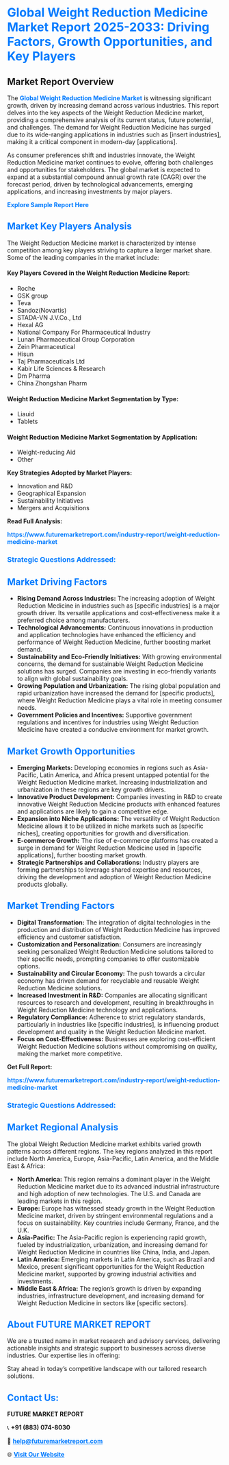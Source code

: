 <h1 style="color: #007BFF;">Global Weight Reduction Medicine Market Report 2025-2033: Driving Factors, Growth Opportunities, and Key Players</h1>

<section id="overview">
<h2>Market Report Overview</h2>
<p>The <a href="https://www.futuremarketreport.com/industry-report/weight-reduction-medicine-market" style="color: #007BFF; text-decoration: none;"><strong>Global Weight Reduction Medicine Market</strong></a> is witnessing significant growth, driven by increasing demand across various industries. This report delves into the key aspects of the Weight Reduction Medicine market, providing a comprehensive analysis of its current status, future potential, and challenges. The demand for Weight Reduction Medicine has surged due to its wide-ranging applications in industries such as [insert industries], making it a critical component in modern-day [applications].</p>
<p>As consumer preferences shift and industries innovate, the Weight Reduction Medicine market continues to evolve, offering both challenges and opportunities for stakeholders. The global market is expected to expand at a substantial compound annual growth rate (CAGR) over the forecast period, driven by technological advancements, emerging applications, and increasing investments by major players.</p>
</section>

<section id="overview">
<p><a href="https://www.futuremarketreport.com/request-sample/reportId=101889" style="color: #007BFF; text-decoration: none;"><strong>Explore Sample Report Here</strong></a></p>
</section>

<section id="key-players">
<h2 style="color: #007BFF;">Market Key Players Analysis</h2>
<p>The Weight Reduction Medicine market is characterized by intense competition among key players striving to capture a larger market share. Some of the leading companies in the market include:</p>
<h4>Key Players Covered in the Weight Reduction Medicine Report:</h4>
<ul><li>Roche</li><li>GSK group</li><li>Teva</li><li>Sandoz(Novartis)</li><li>STADA-VN J.V.Co., Ltd</li><li>Hexal AG</li><li>National Company For Pharmaceutical Industry</li><li>Lunan Pharmaceutical Group Corporation</li><li>Zein Pharmaceutical</li><li>Hisun</li><li>Taj Pharmaceuticals Ltd</li><li>Kabir Life Sciences &amp; Research</li><li>Dm Pharma</li><li>China Zhongshan Pharm</li></ul>
<h4>Weight Reduction Medicine Market Segmentation by Type:</h4>
<ul><li>Liauid</li><li>Tablets</li></ul>

<h4>Weight Reduction Medicine Market Segmentation by Application:</h4>
<ul><li>Weight-reducing Aid</li><li>Other</li></ul>
<p><strong>Key Strategies Adopted by Market Players:</strong></p>
<ul>
<li>Innovation and R&D</li>
<li>Geographical Expansion</li>
<li>Sustainability Initiatives</li>
<li>Mergers and Acquisitions</li>
</ul>
</section>

<section>
<p><strong>Read Full Analysis: </strong></p><a href="https://www.futuremarketreport.com/industry-report/weight-reduction-medicine-market" style="color: #007BFF; text-decoration: none;"><strong>https://www.futuremarketreport.com/industry-report/weight-reduction-medicine-market</strong></a>
<h3 style="color: #007BFF;">Strategic Questions Addressed:</h3>
</section>

<section id="driving-factors">
<h2 style="color: #007BFF;">Market Driving Factors</h2>
<ul>
<li><strong>Rising Demand Across Industries:</strong> The increasing adoption of Weight Reduction Medicine in industries such as [specific industries] is a major growth driver. Its versatile applications and cost-effectiveness make it a preferred choice among manufacturers.</li>
<li><strong>Technological Advancements:</strong> Continuous innovations in production and application technologies have enhanced the efficiency and performance of Weight Reduction Medicine, further boosting market demand.</li>
<li><strong>Sustainability and Eco-Friendly Initiatives:</strong> With growing environmental concerns, the demand for sustainable Weight Reduction Medicine solutions has surged. Companies are investing in eco-friendly variants to align with global sustainability goals.</li>
<li><strong>Growing Population and Urbanization:</strong> The rising global population and rapid urbanization have increased the demand for [specific products], where Weight Reduction Medicine plays a vital role in meeting consumer needs.</li>
<li><strong>Government Policies and Incentives:</strong> Supportive government regulations and incentives for industries using Weight Reduction Medicine have created a conducive environment for market growth.</li>
</ul>
</section>

<section id="growth-opportunities">
<h2 style="color: #007BFF;">Market Growth Opportunities</h2>
<ul>
<li><strong>Emerging Markets:</strong> Developing economies in regions such as Asia-Pacific, Latin America, and Africa present untapped potential for the Weight Reduction Medicine market. Increasing industrialization and urbanization in these regions are key growth drivers.</li>
<li><strong>Innovative Product Development:</strong> Companies investing in R&D to create innovative Weight Reduction Medicine products with enhanced features and applications are likely to gain a competitive edge.</li>
<li><strong>Expansion into Niche Applications:</strong> The versatility of Weight Reduction Medicine allows it to be utilized in niche markets such as [specific niches], creating opportunities for growth and diversification.</li>
<li><strong>E-commerce Growth:</strong> The rise of e-commerce platforms has created a surge in demand for Weight Reduction Medicine used in [specific applications], further boosting market growth.</li>
<li><strong>Strategic Partnerships and Collaborations:</strong> Industry players are forming partnerships to leverage shared expertise and resources, driving the development and adoption of Weight Reduction Medicine products globally.</li>
</ul>
</section>

<section id="trending-factors">
<h2 style="color: #007BFF;">Market Trending Factors</h2>
<ul>
<li><strong>Digital Transformation:</strong> The integration of digital technologies in the production and distribution of Weight Reduction Medicine has improved efficiency and customer satisfaction.</li>
<li><strong>Customization and Personalization:</strong> Consumers are increasingly seeking personalized Weight Reduction Medicine solutions tailored to their specific needs, prompting companies to offer customizable options.</li>
<li><strong>Sustainability and Circular Economy:</strong> The push towards a circular economy has driven demand for recyclable and reusable Weight Reduction Medicine solutions.</li>
<li><strong>Increased Investment in R&D:</strong> Companies are allocating significant resources to research and development, resulting in breakthroughs in Weight Reduction Medicine technology and applications.</li>
<li><strong>Regulatory Compliance:</strong> Adherence to strict regulatory standards, particularly in industries like [specific industries], is influencing product development and quality in the Weight Reduction Medicine market.</li>
<li><strong>Focus on Cost-Effectiveness:</strong> Businesses are exploring cost-efficient Weight Reduction Medicine solutions without compromising on quality, making the market more competitive.</li>
</ul>
</section>

<section>
<p><strong>Get Full Report: </strong></p><a href="https://www.futuremarketreport.com/industry-report/weight-reduction-medicine-market" style="color: #007BFF; text-decoration: none;"><strong>https://www.futuremarketreport.com/industry-report/weight-reduction-medicine-market</strong></a>
<h3 style="color: #007BFF;">Strategic Questions Addressed:</h3>
</section>


<section id="regional-analysis">
<h2 style="color: #007BFF;">Market Regional Analysis</h2>
<p>The global Weight Reduction Medicine market exhibits varied growth patterns across different regions. The key regions analyzed in this report include North America, Europe, Asia-Pacific, Latin America, and the Middle East & Africa:</p>
<ul>
<li><strong>North America:</strong> This region remains a dominant player in the Weight Reduction Medicine market due to its advanced industrial infrastructure and high adoption of new technologies. The U.S. and Canada are leading markets in this region.</li>
<li><strong>Europe:</strong> Europe has witnessed steady growth in the Weight Reduction Medicine market, driven by stringent environmental regulations and a focus on sustainability. Key countries include Germany, France, and the U.K.</li>
<li><strong>Asia-Pacific:</strong> The Asia-Pacific region is experiencing rapid growth, fueled by industrialization, urbanization, and increasing demand for Weight Reduction Medicine in countries like China, India, and Japan.</li>
<li><strong>Latin America:</strong> Emerging markets in Latin America, such as Brazil and Mexico, present significant opportunities for the Weight Reduction Medicine market, supported by growing industrial activities and investments.</li>
<li><strong>Middle East & Africa:</strong> The region’s growth is driven by expanding industries, infrastructure development, and increasing demand for Weight Reduction Medicine in sectors like [specific sectors].</li>
</ul>
</section>

<footer>
<h2 style="color: #007BFF;">About FUTURE MARKET REPORT</h2>
<p>We are a trusted name in market research and advisory services, delivering actionable insights and strategic support to businesses across diverse industries. Our expertise lies in offering:</p>

<p>Stay ahead in today’s competitive landscape with our tailored research solutions.</p>

<h2 style="color: #007BFF;">Contact Us:</h2>
<p><strong>FUTURE MARKET REPORT</strong></p>
<p>📞 <strong>+91 (883) 074-8030</strong></p>
<p>📧 <strong><a href="mailto:help@futuremarketreport.com" style="color: #007BFF;">help@futuremarketreport.com</a></strong></p>
<p>🌐 <strong><a href="https://www.futuremarketreport.com/" style="color: #007BFF;">Visit Our Website</a></strong></p>
</footer>